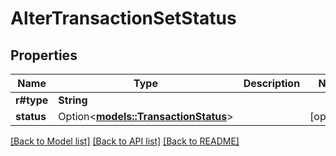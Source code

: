 # AlterTransactionSetStatus

## Properties

Name | Type | Description | Notes
------------ | ------------- | ------------- | -------------
**r#type** | **String** |  | 
**status** | Option<[**models::TransactionStatus**](TransactionStatus.md)> |  | [optional]

[[Back to Model list]](../README.md#documentation-for-models) [[Back to API list]](../README.md#documentation-for-api-endpoints) [[Back to README]](../README.md)


